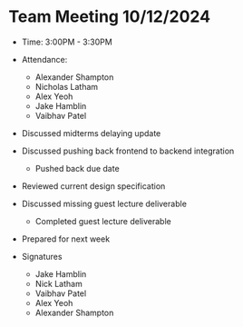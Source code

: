 # Team Meeting 10/12/2024 
* Time: 3:00PM - 3:30PM
* Attendance:
    * Alexander Shampton
    * Nicholas Latham
    * Alex Yeoh
    * Jake Hamblin
    * Vaibhav Patel

* Discussed midterms delaying update
* Discussed pushing back frontend to backend integration
  - Pushed back due date
* Reviewed current design specification
* Discussed missing guest lecture deliverable
  - Completed guest lecture deliverable
* Prepared for next week

* Signatures
    * Jake Hamblin
    * Nick Latham
    * Vaibhav Patel
    * Alex Yeoh
    * Alexander Shampton
